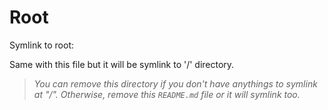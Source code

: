 # Root
Symlink to root:

Same with this file but it will be symlink to '/' directory.

> *You can remove this directory if you don't have anythings to symlink at "/".*
> *Otherwise, remove this `README.md` file or it will symlink too.*
